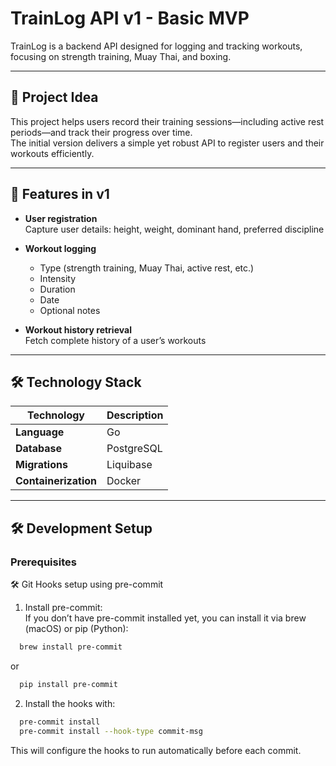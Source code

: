 # TrainLog API v1 - Basic MVP

TrainLog is a backend API designed for logging and tracking workouts, focusing on strength training, Muay Thai, and boxing.

---

## 🎯 Project Idea

This project helps users record their training sessions—including active rest periods—and track their progress over time.  
The initial version delivers a simple yet robust API to register users and their workouts efficiently.

---

## 🚀 Features in v1

- **User registration**  
  Capture user details: height, weight, dominant hand, preferred discipline

- **Workout logging**  
  - Type (strength training, Muay Thai, active rest, etc.)  
  - Intensity  
  - Duration  
  - Date  
  - Optional notes

- **Workout history retrieval**  
  Fetch complete history of a user’s workouts

---

## 🛠 Technology Stack

| Technology       | Description                     |
|------------------|---------------------------------|
| **Language**     | Go                              |
| **Database**     | PostgreSQL                      |
| **Migrations**   | Liquibase                      |
| **Containerization** | Docker                     |

---
## 🛠 Development Setup

### Prerequisites

🛠 Git Hooks setup using pre-commit
  
  1. Install pre-commit:  
  If you don’t have pre-commit installed yet, you can install it via brew (macOS) or pip (Python):
  
  ```bash
    brew install pre-commit
  ```
  or
  ```bash
    pip install pre-commit
  ```

  2. Install the hooks with:

  ```bash
    pre-commit install
    pre-commit install --hook-type commit-msg
  ``` 

This will configure the hooks to run automatically before each commit.




